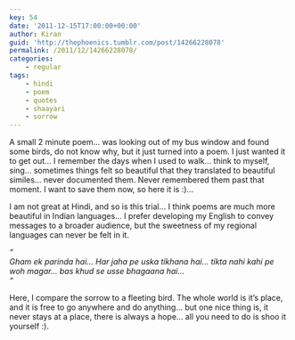 ```yaml
---
key: 54
date: '2011-12-15T17:00:00+00:00'
author: Kiran
guid: 'http://thephoenics.tumblr.com/post/14266228078'
permalink: /2011/12/14266228078/
categories:
    - regular
tags:
    - hindi
    - poem
    - quotes
    - shaayari
    - sorrow
---
```


A small 2 minute poem… was looking out of my bus window and found some birds, do not know why, but it just turned into a poem. I just wanted it to get out… I remember the days when I used to walk… think to myself, sing… sometimes things felt so beautiful that they translated to beautiful similes… never documented them. Never remembered them past that moment. I want to save them now, so here it is :)…

I am not great at Hindi, and so is this trial… I think poems are much more beautiful in Indian languages… I prefer developing my English to convey messages to a broader audience, but the sweetness of my regional languages can never be felt in it.

*“*  
*Gham ek parinda hai… Har jaha pe uska tikhana hai… tikta nahi kahi pe woh magar… bas khud se usse bhagaana hai…  
“*

Here, I compare the sorrow to a fleeting bird. The whole world is it’s place, and it is free to go anywhere and do anything… but one nice thing is, it never stays at a place, there is always a hope… all you need to do is shoo it yourself :).